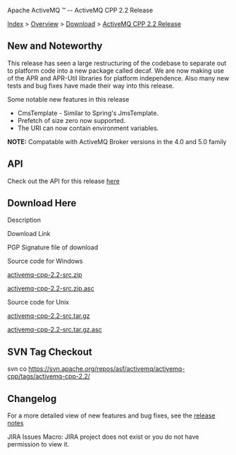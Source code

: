 Apache ActiveMQ ™ -- ActiveMQ CPP 2.2 Release 

[Index](index.html) > [Overview](overview.md) > [Download](OverviewOverview/Overview/download.md) > [ActiveMQ CPP 2.2 Release](Index/Overview/DownloadIndex/Overview/Download/Index/Overview/Download/activemq-cpp-22-release.md)

New and Noteworthy
------------------

This release has seen a large restructuring of the codebase to separate out to platform code into a new package called decaf. We are now making use of the APR and APR-Util libraries for platform independence. Also many new tests and bug fixes have made their way into this release.

Some notable new features in this release

*   CmsTemplate - Similar to Spring's JmsTemplate.
*   Prefetch of size zero now supported.
*   The URI can now contain environment variables.

  

**NOTE:** Compatable with ActiveMQ Broker versions in the 4.0 and 5.0 family

API
---

Check out the API for this release [here](http://activemq.apache.org/cms/api_docs/activemqcpp-2.1.1)

Download Here
-------------

Description

Download Link

PGP Signature file of download

Source code for Windows

[activemq-cpp-2.2-src.zip](http://www.apache.org/dyn/closer.cgi/activemq/activemq-cpp/source/activemq-cpp-2.2-src.zip)

[activemq-cpp-2.2-src.zip.asc](http://www.apache.org/dist/activemq/activemq-cpp/source/activemq-cpp-2.2-src.zip.asc)

Source code for Unix

[activemq-cpp-2.2-src.tar.gz](http://www.apache.org/dyn/closer.cgi/activemq/activemq-cpp/source/activemq-cpp-2.2-src.tar.gz)

[activemq-cpp-2.2-src.tar.gz.asc](http://www.apache.org/dist/activemq/activemq-cpp/source/activemq-cpp-2.2-src.tar.gz.asc)

SVN Tag Checkout
----------------

svn co https://svn.apache.org/repos/asf/activemq/activemq-cpp/tags/activemq-cpp-2.2/

Changelog
---------

For a more detailed view of new features and bug fixes, see the [release notes](http://issues.apache.org/activemq/secure/ReleaseNote.jspa?projectId=11000&styleName=Html&version=11860)  

JIRA Issues Macro: JIRA project does not exist or you do not have permission to view it.

 

